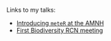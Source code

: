 Links to my talks:

- [Introducing `meteR` at the AMNH](https://ajrominger.github.io/talks)
- [First Biodiversity RCN meeting](https://ajrominger.github.io/talks/2018-06-13_biodivRCN)